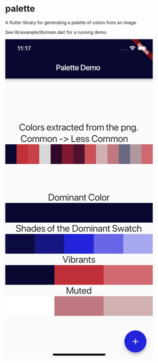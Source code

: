 # palette

A flutter library for generating a palette of colors from an image.

See lib/example/lib/main.dart for a running demo.

![alt text](https://raw.githubusercontent.com/tomnewton/palette/master/lib/example/assets/screenshot.png)